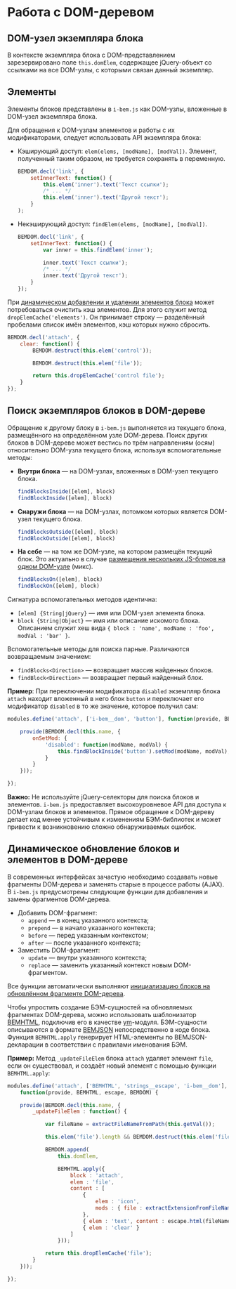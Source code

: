 # Работа с DOM-деревом

## DOM-узел экземпляра блока

В контексте экземпляра блока с DOM-представлением зарезервировано поле `this.domElem`, содержащее jQuery-объект со ссылками на все DOM-узлы, с которыми связан данный экземпляр.

## Элементы

Элементы блоков представлены в `i-bem.js` как DOM-узлы, вложенные в DOM-узел экземпляра блока.

Для обращения к DOM-узлам элементов и работы с их модификаторами, следует использовать API экземпляра блока:

*   Кэширующий доступ: `elem(elems, [modName], [modVal])`. Элемент,
полученный таким образом, не требуется сохранять в переменную.

    ```js
    BEMDOM.decl('link', {
        setInnerText: function() {
            this.elem('inner').text('Текст ссылки');
            /* ... */
            this.elem('inner').text('Другой текст');
        }
    );
    ```

*   Некэширующий доступ: `findElem(elems, [modName], [modVal])`.

    ```js
    BEMDOM.decl('link', {
        setInnerText: function() {
            var inner = this.findElem('inner');

            inner.text('Текст ссылки');
            /* ... */
            inner.text('Другой текст');
        }
    });
    ```

При [динамическом добавлении и удалении элементов блока](#Динамическое-обновление-блоков-и-элементов-в-dom-дереве) может
потребоваться очистить кэш элементов. Для этого служит метод `dropElemCache('elements')`. Он принимает строку — разделённый пробелами список имён элементов, кэш которых нужно сбросить.

```js
BEMDOM.decl('attach', {
    clear: function() {
        BEMDOM.destruct(this.elem('control'));

        BEMDOM.destruct(this.elem('file'));

        return this.dropElemCache('control file');
    }
});
```

## Поиск экземпляров блоков в DOM-дереве

Обращение к другому блоку в `i-bem.js` выполняется из текущего блока,
размещённого на определённом узле DOM-дерева. Поиск других блоков в
DOM-дереве может вестись по трём направлениям (осям) относительно
DOM-узла текущего блока, используя вспомогательные методы:

*   **Внутри блока** — на DOM-узлах, вложенных в DOM-узел текущего блока.
    ```js
    findBlocksInside([elem], block)
    findBlockInside([elem], block)
    ```
*   **Снаружи блока** — на DOM-узлах, потомком которых является DOM-узел
текущего блока.
    ```js
    findBlocksOutside([elem], block)
    findBlockOutside([elem], block)
    ```
*   **На себе** — на том же DOM-узле, на котором размещён текущий блок. Это актуально в случае [размещения нескольких JS-блоков на одном DOM-узле](i-bem-js-html-binding.ru.md#Один-html-элемент--несколько-js-блоков) (микс).
    ```js
    findBlocksOn([elem], block)
    findBlockOn([elem], block)
    ```

Сигнатура вспомогательных методов идентична:

* `[elem] {String|jQuery}` — имя или DOM-узел элемента блока.
* `block {String|Object}` — имя или описание искомого блока. Описанием служит хеш вида `{ block : 'name', modName : 'foo', modVal : 'bar' }`.

Вспомогательные методы для поиска парные. Различаются возвращаемым значением:

* `findBlocks<Direction>` — возвращает массив найденных блоков.
* `findBlock<Direction>` — возвращает первый найденный блок.

**Пример**: При переключении модификатора `disabled` экземпляр блока
`attach` находит вложенный в него блок `button` и переключает его
модификатор `disabled` в то же значение, которое получил сам:

```js
modules.define('attach', ['i-bem__dom', 'button'], function(provide, BEMDOM) {

    provide(BEMDOM.decl(this.name, {
        onSetMod: {
            'disabled': function(modName, modVal) {
                this.findBlockInside('button').setMod(modName, modVal);
            }
        }
    }));

});
```

**Важно:** Не используйте jQuery-селекторы для поиска блоков и элементов.
`i-bem.js` предоставляет высокоуровневое API для доступа к DOM-узлам блоков и элементов. Прямое обращение к DOM-дереву делает код менее устойчивым к изменениям БЭМ-библиотек и может привести к возникновению сложно обнаруживаемых ошибок.

## Динамическое обновление блоков и элементов в DOM-дереве

В современных интерфейсах зачастую необходимо создавать новые
фрагменты DOM-дерева и заменять старые в процессе работы (AJAX). В
`i-bem.js` предусмотрены следующие функции для добавления и замены
фрагментов DOM-дерева.

* Добавить DOM-фрагмент:
  * `append` —  в конец указанного контекста;
  * `prepend` — в начало указанного контекста;
  * `before` — перед указанным контекстом;
  * `after` — после указанного контекста;
* Заместить DOM-фрагмент:
  * `update` —  внутри указанного контекста;
  * `replace` — заменить указанный контекст новым DOM-фрагментом.

Все функции автоматически выполняют [инициализацию блоков на обновлённом фрагменте DOM-дерева](i-bem-js-init.ru.md#Инициализация-блоков-на-фрагменте-dom-дерева).

Чтобы упростить создание БЭМ-сущностей на обновляемых фрагментах
DOM-дерева, можно использовать шаблонизатор
[BEMHTML](https://ru.bem.info/platform/bem-xjst/), подключив
его в качестве [ym](https://github.com/ymaps/modules/blob/master/README.ru.md)-модуля. БЭМ-сущности описываются в формате
[BEMJSON](https://ru.bem.info/platform/bemjson/)
непосредственно в коде блока. Функция `BEMHTML.apply` генерирует
HTML-элементы по BEMJSON-декларации в соответствии с правилами
именования БЭМ.

**Пример:** Метод `_updateFileElem` блока `attach` удаляет элемент `file`, если он существовал, и создаёт новый элемент с помощью функции `BEMHTML.apply`:

```js
modules.define('attach', ['BEMHTML', 'strings__escape', 'i-bem__dom'],
    function(provide, BEMHTML, escape, BEMDOM) {

    provide(BEMDOM.decl(this.name, {
        _updateFileElem : function() {

            var fileName = extractFileNameFromPath(this.getVal());

            this.elem('file').length && BEMDOM.destruct(this.elem('file'));

            BEMDOM.append(
                this.domElem,

                BEMHTML.apply({
                    block : 'attach',
                    elem : 'file',
                    content : [
                        {
                            elem : 'icon',
                            mods : { file : extractExtensionFromFileName(fileName) }
                        },
                        { elem : 'text', content : escape.html(fileName) },
                        { elem : 'clear' }
                    ]
                }));

            return this.dropElemCache('file');
        }
    }));

});
```
